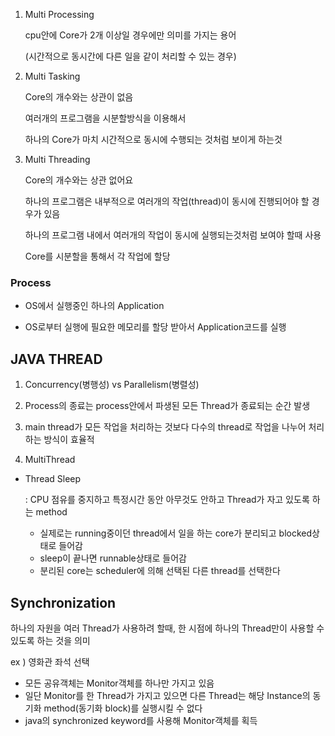 1. Multi Processing

   cpu안에 Core가 2개 이상일 경우에만 의미를 가지는 용어

   (시간적으로 동시간에 다른 일을 같이 처리할 수 있는 경우)

   

2. Multi Tasking

   Core의 개수와는 상관이 없음

   여러개의 프로그램을 시분할방식을 이용해서

   하나의 Core가 마치 시간적으로 동시에 수행되는 것처럼 보이게 하는것



3. Multi Threading

   Core의 개수와는 상관 없어요

   하나의 프로그램은 내부적으로 여러개의 작업(thread)이 동시에 진행되어야 할 경우가 있음

   하나의 프로그램 내에서 여러개의 작업이 동시에 실행되는것처럼 보여야 할때 사용

    Core를 시분할을 통해서 각 작업에 할당



### Process

- OS에서 실행중인 하나의 Application 

- OS로부터 실행에 필요한 메모리를 할당 받아서 Application코드를 실행





## JAVA THREAD

1. Concurrency(병행성) vs Parallelism(병렬성)

2. Process의 종료는 process안에서 파생된 모든 Thread가 종료되는 순간 발생
3. main thread가 모든 작업을 처리하는 것보다 다수의 thread로 작업을 나누어 처리하는 방식이 효율적
4. MultiThread 



- Thread Sleep

  : CPU 점유를 중지하고 특정시간 동안 아무것도 안하고 Thread가 자고 있도록 하는 method

  - 실제로는 running중이던 thread에서 일을 하는 core가 분리되고 blocked상태로 들어감
  - sleep이 끝나면 runnable상태로 들어감
  - 분리된 core는 scheduler에 의해 선택된 다른 thread를 선택한다







## Synchronization

하나의 자원을 여러 Thread가 사용하려 할때, 한 시점에 하나의 Thread만이 사용할 수 있도록 하는 것을 의미

ex ) 영화관 좌석 선택

- 모든 공유객체는 Monitor객체를 하나만 가지고 있음
- 일단 Monitor를 한 Thread가 가지고 있으면 다른 Thread는 해당 Instance의 동기화 method(동기화 block)를 실행시킬 수 없다
- java의 synchronized keyword를 사용해 Monitor객체를 획득